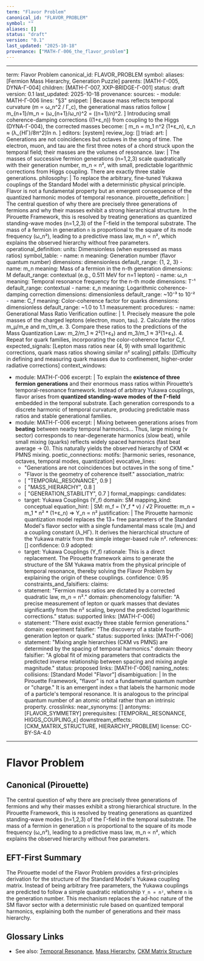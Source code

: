 ```yaml
---
term: "Flavor Problem"
canonical_id: "FLAVOR_PROBLEM"
symbol: ""
aliases: []
status: "draft"
version: "0.1"
last_updated: "2025-10-18"
provenance: ["MATH-Γ-006_the_flavor_problem"]
---
```


---
term: Flavor Problem
canonical_id: FLAVOR_PROBLEM
symbol: 
aliases: [Fermion Mass Hierarchy, Generation Puzzle]
parents: [MATH-Γ-005, DYNA-Γ-004]
children: [MATH-Γ-007, XXP-BRIDGE-Γ-001]
status: draft
version: 0.1
last_updated: 2025-10-18
provenance:
  sources:
    - module: MATH-Γ-006
      lines: "§3"
      snippet: |
        Because mass reflects temporal curvature (m ∝ ω_n^2 / Γ_c), the generational mass ratios follow
        [ m_{n+1}/m_n = (ω_{n+1}/ω_n)^2 = ((n+1)/n)^2. ]
        Introducing small coherence-damping corrections ((1+ε_n)) from coupling to the Higgs (DYNA-Γ-004), the corrected masses become:
        [ m_n = m_1 n^2 (1+ε_n),  ε_n ≈ (λ_{HΓ}/8π^2)ln n. ]
  editors: [system]
  review_log: []
triad:
  art: |
    Generations are not coincidences but octaves in the song of time. The electron, muon, and tau are the first three notes of a chord struck upon the temporal field; their masses are the volumes of resonance.
  law: |
    The masses of successive fermion generations (n=1,2,3) scale quadratically with their generation number, m_n ∝ n², with small, predictable logarithmic corrections from Higgs coupling. There are exactly three stable generations.
  philosophy: |
    To replace the arbitrary, fine-tuned Yukawa couplings of the Standard Model with a deterministic physical principle. Flavor is not a fundamental property but an emergent consequence of the quantized harmonic modes of temporal resonance.
pirouette_definition: |
  The central question of why there are precisely three generations of fermions and why their masses exhibit a strong hierarchical structure. In the Pirouette Framework, this is resolved by treating generations as quantized standing-wave modes (n=1,2,3) of the Γ-field in the temporal substrate. The mass of a fermion in generation `n` is proportional to the square of its mode frequency (ω_n²), leading to a predictive mass law, m_n ∝ n², which explains the observed hierarchy without free parameters.
operational_definition:
  units: Dimensionless (when expressed as mass ratios)
  symbol_table:
    - name: n
      meaning: Generation number (flavor quantum number)
      dimensions: dimensionless
      default_range: {1, 2, 3}
    - name: m_n
      meaning: Mass of a fermion in the n-th generation
      dimensions: M
      default_range: contextual (e.g., 0.511 MeV for n=1 lepton)
    - name: ω_n
      meaning: Temporal resonance frequency for the n-th mode
      dimensions: T⁻¹
      default_range: contextual
    - name: ε_n
      meaning: Logarithmic coherence-damping correction
      dimensions: dimensionless
      default_range: ~10⁻³ to 10⁻²
    - name: C_f
      meaning: Color-coherence factor for quarks
      dimensions: dimensionless
      default_range: ~1.0 to 1.1
  measurement:
    procedures:
      - name: Generational Mass Ratio Verification
        outline: |
          1. Precisely measure the pole masses of the charged leptons (electron, muon, tau).
          2. Calculate the ratios m_μ/m_e and m_τ/m_e.
          3. Compare these ratios to the predictions of the Mass Quantization Law: m_2/m_1 ≈ 2²(1+ε₂) and m_3/m_1 ≈ 3²(1+ε₃).
          4. Repeat for quark families, incorporating the color-coherence factor C_f.
        expected_signals: [Lepton mass ratios near (4, 9) with small logarithmic corrections, quark mass ratios showing similar n² scaling]
        pitfalls: [Difficulty in defining and measuring quark masses due to confinement, higher-order radiative corrections]
context_windows:
  - module: MATH-Γ-006
    excerpt: |
      To explain the **existence of three fermion generations** and their enormous mass ratios within Pirouette’s temporal-resonance framework. Instead of arbitrary Yukawa couplings, flavor arises from **quantized standing-wave modes of the Γ-field** embedded in the temporal substrate. Each generation corresponds to a discrete harmonic of temporal curvature, producing predictable mass ratios and stable generational families.
  - module: MATH-Γ-006
    excerpt: |
      Mixing between generations arises from **beating** between nearby temporal harmonics... Thus, large mixing (ν sector) corresponds to near-degenerate harmonics (slow beat), while small mixing (quarks) reflects widely spaced harmonics (fast beat average → 0). This naturally yields the observed hierarchy of CKM ≪ PMNS mixing.
poetic_connections:
  motifs: [harmonic series, resonance, octaves, temporal modes, quantization]
  evocative_lines:
    - "Generations are not coincidences but octaves in the song of time."
    - "Flavor is the geometry of coherence itself."
  association_matrix:
    - [ "TEMPORAL_RESONANCE", 0.9 ]
    - [ "MASS_HIERARCHY", 0.8 ]
    - [ "GENERATION_STABILITY", 0.7 ]
formal_mappings:
  candidates:
    - target: Yukawa Couplings (Y_f)
      domain: SM
      mapping_kind: conceptual
      equation_hint: |
        SM: m_f = (Y_f * v) / √2
        Pirouette: m_n = m_1 * n² * (1+ε_n)
        ⇒ Y_n ∝ n²
      justification: |
        The Pirouette harmonic quantization model replaces the 13+ free parameters of the Standard Model's flavor sector with a single fundamental mass scale (m₁) and a coupling constant (λ_HΓ). It derives the hierarchical structure of the Yukawa matrix from the simple integer-based rule n².
      references: []
      confidence: 0.9
  adopted:
    - target: Yukawa Couplings (Y_f)
      rationale: This is a direct replacement. The Pirouette framework aims to generate the structure of the SM Yukawa matrix from the physical principle of temporal resonance, thereby solving the Flavor Problem by explaining the origin of these couplings.
      confidence: 0.95
constraints_and_falsifiers:
  claims:
    - statement: "Fermion mass ratios are dictated by a corrected quadratic law, m_n ∝ n²."
      domain: phenomenology
      falsifier: "A precise measurement of lepton or quark masses that deviates significantly from the n² scaling, beyond the predicted logarithmic corrections."
      status: supported
      links: [MATH-Γ-006]
    - statement: "There exist exactly three stable fermion generations."
      domain: experiment
      falsifier: "The discovery of a stable fourth-generation lepton or quark."
      status: supported
      links: [MATH-Γ-006]
    - statement: "Mixing angle hierarchies (CKM vs PMNS) are determined by the spacing of temporal harmonics."
      domain: theory
      falsifier: "A global fit of mixing parameters that contradicts the predicted inverse relationship between spacing and mixing angle magnitude."
      status: proposed
      links: [MATH-Γ-006]
naming_notes:
  collisions: [Standard Model "Flavor"]
  disambiguation: |
    In the Pirouette Framework, "flavor" is not a fundamental quantum number or "charge." It is an emergent index `n` that labels the harmonic mode of a particle's temporal resonance. It is analogous to the principal quantum number of an atomic orbital rather than an intrinsic property.
crosslinks:
  near_synonyms: []
  antonyms: [FLAVOR_SYMMETRY]
  prerequisites: [TEMPORAL_RESONANCE, HIGGS_COUPLING_ε]
  downstream_effects: [CKM_MATRIX_STRUCTURE, HIERARCHY_PROBLEM]
license: CC-BY-SA-4.0
---

# Flavor Problem

## Canonical (Pirouette)
The central question of why there are precisely three generations of fermions and why their masses exhibit a strong hierarchical structure. In the Pirouette Framework, this is resolved by treating generations as quantized standing-wave modes (n=1,2,3) of the Γ-field in the temporal substrate. The mass of a fermion in generation `n` is proportional to the square of its mode frequency (ω_n²), leading to a predictive mass law, m_n ∝ n², which explains the observed hierarchy without free parameters.

## EFT-First Summary
The Pirouette model of the Flavor Problem provides a first-principles derivation for the structure of the Standard Model's Yukawa coupling matrix. Instead of being arbitrary free parameters, the Yukawa couplings are predicted to follow a simple quadratic relationship `Y_n ∝ n²`, where `n` is the generation number. This mechanism replaces the ad-hoc nature of the SM flavor sector with a deterministic rule based on quantized temporal harmonics, explaining both the number of generations and their mass hierarchy.

## Glossary Links
- See also: [Temporal Resonance](<link>), [Mass Hierarchy](<link>), [CKM Matrix Structure](<link>)